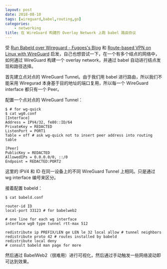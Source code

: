 ```yaml
---
layout: post
date: 2018-08-10
tags: [wireguard,babel,routing,go]
categories:
    - networking
title: 在 WireGuard 构建的 Overlay Network 上跑 babel 路由协议
---
```



受 [Run Babeld over Wireguard - Fugoes's Blog](https://blog.fugoes.xyz/2018/02/03/Run-Babeld-over-Wireguard.html) 和 [Route-based VPN on Linux with WireGuard](https://vincent.bernat.im/en/blog/2018-route-based-vpn-wireguard) 启发，自己也想尝试一下，在一个有多个结点的网络中，如何通过 WireGuard 构建一个 overlay network，并通过 babel 自动进行结点发现和路径选择。

首先建立点对点的 WireGuard Tunnel。由于我们用 babel 进行路由，所以我们不能采用 Wiregurad 本身基于目的地址的端口复用，所以每一个 WireGuard interface 都只有一个 Peer。

配置一个点对点的 WireGuard Tunnel：

```
$ # for wg-quick
$ cat wg0.conf
[Interface]
Address = IPV4/32, fe80::ID/64
PrivateKey = REDACTED
ListenPort = PORT1
Table = off # ask wg-quick not to insert peer address into routing table

[Peer]
PublicKey = REDACTED
AllowedIPs = 0.0.0.0/0, ::/0
Endpoint = REDACTED:PORT2
```

这里的 IPV4 和 ID 在同一设备上的不同 WireGuard Tunnel 上相同。只是通过 wg interface 编号来区分。

接着配置 babeld：

```
$ cat babeld.conf

router-id ID
local-port 33123 # for babelweb2

# one line for each wg interface
interface wg0 type tunnel rtt-max 512

redistribute ip PREFIX/LEN ge LEN le 32 local allow # tunnel neighbors
redistribute proto 42 # routes installed by babeld
redistribute local deny
# consult babeld man page for more
```

然后通过 BabelWeb2（很难用）进行可视化，然后通过手动触发一些网络波动即可达到效果。
